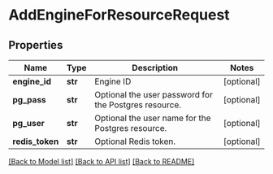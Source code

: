 # AddEngineForResourceRequest

## Properties
Name | Type | Description | Notes
------------ | ------------- | ------------- | -------------
**engine_id** | **str** | Engine ID | [optional] 
**pg_pass** | **str** | Optional the user password for the Postgres resource. | [optional] 
**pg_user** | **str** | Optional the user name for the Postgres resource. | [optional] 
**redis_token** | **str** | Optional Redis token. | [optional] 

[[Back to Model list]](../README.md#documentation-for-models) [[Back to API list]](../README.md#documentation-for-api-endpoints) [[Back to README]](../README.md)


